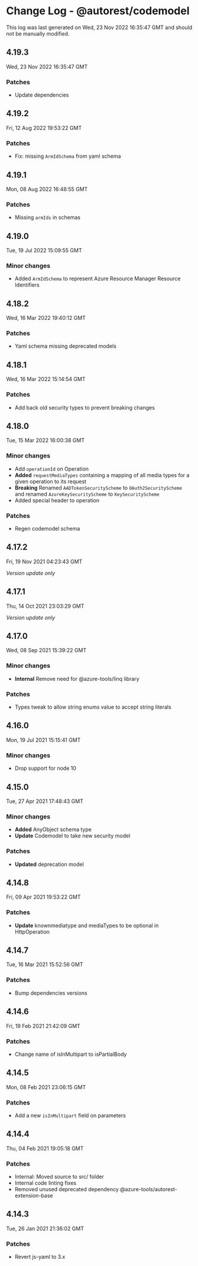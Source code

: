 # Change Log - @autorest/codemodel

This log was last generated on Wed, 23 Nov 2022 16:35:47 GMT and should not be manually modified.

## 4.19.3
Wed, 23 Nov 2022 16:35:47 GMT

### Patches

- Update dependencies

## 4.19.2
Fri, 12 Aug 2022 19:53:22 GMT

### Patches

- Fix: missing `ArmIdSchema` from yaml schema

## 4.19.1
Mon, 08 Aug 2022 16:48:55 GMT

### Patches

- Missing `armIds` in schemas

## 4.19.0
Tue, 19 Jul 2022 15:09:55 GMT

### Minor changes

- Added `ArmIdSchema` to represent Azure Resource Manager Resource Identifiers

## 4.18.2
Wed, 16 Mar 2022 19:40:12 GMT

### Patches

- Yaml schema missing deprecated models

## 4.18.1
Wed, 16 Mar 2022 15:14:54 GMT

### Patches

- Add back old security types to prevent breaking changes

## 4.18.0
Tue, 15 Mar 2022 16:00:38 GMT

### Minor changes

- Add `operationId` on Operation
- **Added** `requestMediaTypes` containing a mapping of all media types for a given operation to its request
- **Breaking** Renamed `AADTokenSecurityScheme` to `OAuth2SecurityScheme` and renamed `AzureKeySecurityScheme` to `KeySecurityScheme`
- Added special header to operation

### Patches

- Regen codemodel schema

## 4.17.2
Fri, 19 Nov 2021 04:23:43 GMT

_Version update only_

## 4.17.1
Thu, 14 Oct 2021 23:03:29 GMT

_Version update only_

## 4.17.0
Wed, 08 Sep 2021 15:39:22 GMT

### Minor changes

- **Internal** Remove need for @azure-tools/linq library

### Patches

- Types tweak to allow string enums value to accept string literals

## 4.16.0
Mon, 19 Jul 2021 15:15:41 GMT

### Minor changes

- Drop support for node 10

## 4.15.0
Tue, 27 Apr 2021 17:48:43 GMT

### Minor changes

- **Added** AnyObject schema type
- **Update** Codemodel to take new security model

### Patches

- **Updated** deprecation model

## 4.14.8
Fri, 09 Apr 2021 19:53:22 GMT

### Patches

- **Update** knownmediatype and mediaTypes to be optional in HttpOperation

## 4.14.7
Tue, 16 Mar 2021 15:52:56 GMT

### Patches

- Bump dependencies versions

## 4.14.6
Fri, 19 Feb 2021 21:42:09 GMT

### Patches

- Change name of isInMultipart to isPartialBody

## 4.14.5
Mon, 08 Feb 2021 23:06:15 GMT

### Patches

- Add a new `isInMultipart` field on parameters

## 4.14.4
Thu, 04 Feb 2021 19:05:18 GMT

### Patches

- Internal: Moved source to src/ folder
- Internal code linting fixes
- Removed unused deprecated dependency @azure-tools/autorest-extension-base

## 4.14.3
Tue, 26 Jan 2021 21:36:02 GMT

### Patches

- Revert js-yaml to 3.x

